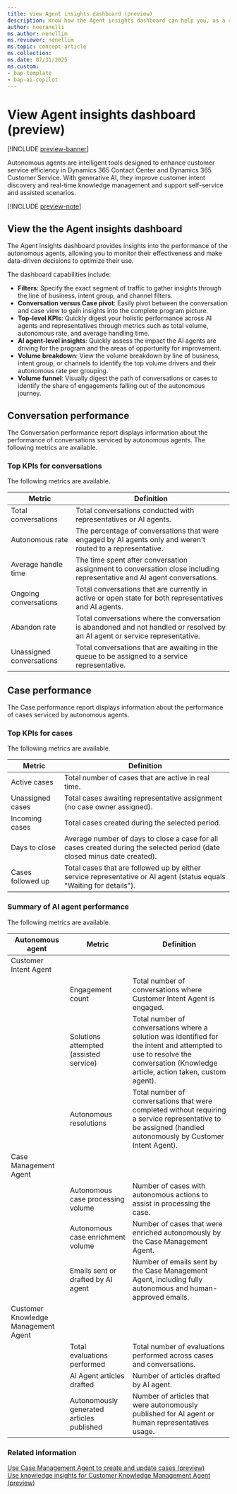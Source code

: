 ```yaml
---
title: View Agent insights dashboard (preview)
description: Know how the Agent insights dashboard can help you, as a supervisor, monitor the performance of the autonomous agents.
author: neeranelli
ms.author: nenellim
ms.reviewer: nenellim
ms.topic: concept-article
ms.collection: 
ms.date: 07/31/2025
ms.custom: 
- bap-template
- bap-ai-copilot
---
```


# View Agent insights dashboard (preview)

[!INCLUDE [preview-banner](~/../shared-content/shared/preview-includes/preview-banner.md)]

Autonomous agents are intelligent tools designed to enhance customer service efficiency in Dynamics 365 Contact Center and Dynamics 365 Customer Service. With generative AI, they improve customer intent discovery and real-time knowledge management and support self-service and assisted scenarios.

[!INCLUDE [preview-note](~/../shared-content/shared/preview-includes/preview-note-d365.md)]

## View the the Agent insights dashboard

The Agent insights dashboard provides insights into the performance of the autonomous agents, allowing you to monitor their effectiveness and make data-driven decisions to optimize their use.

The dashboard capabilities include:

- **Filters**: Specify the exact segment of traffic to gather insights through the line of business, intent group, and channel filters.
- **Conversation versus Case pivot**: Easily pivot between the conversation and case view to gain insights into the complete program picture.
- **Top-level KPIs**: Quickly digest your holistic performance across AI agents and representatives through metrics such as total volume, autonomous rate, and average handling time.
- **AI agent-level insights**: Quickly assess the impact the AI agents are driving for the program and the areas of opportunity for improvement.
- **Volume breakdown**: View the volume breakdown by line of business, intent group, or channels to identify the top volume drivers and their autonomous rate per grouping.
- **Volume funnel**: Visually digest the path of conversations or cases to identify the share of engagements falling out of the autonomous journey.

## Conversation performance

The Conversation performance report displays information about the performance of conversations serviced by autonomous agents. The following metrics are available.

### Top KPIs for conversations

The following metrics are available.

| Metric                   | Definition                                                                                                         |
|--------------------------|--------------------------------------------------------------------------------------------------------------------|
| Total conversations      | Total conversations conducted with representatives or AI agents.                                                   |
| Autonomous rate          | The percentage of conversations that were engaged by AI agents only and weren't routed to a representative.        |
| Average handle time      | The time spent after conversation assignment to conversation close including representative and AI agent conversations. |
| Ongoing conversations    | Total conversations that are currently in active or open state for both representatives and AI agents.              |
| Abandon rate             | Total conversations where the conversation is abandoned and not handled or resolved by an AI agent or service representative. |
| Unassigned conversations | Total conversations that are awaiting in the queue to be assigned to a service representative.                      |

## Case performance

The Case performance report displays information about the performance of cases serviced by autonomous agents.

### Top KPIs for cases

The following metrics are available.    

| Metric                | Definition                                                                                                                |
|-----------------------|---------------------------------------------------------------------------------------------------------------------------|
| Active cases          | Total number of cases that are active in real time.                                                                       |
| Unassigned cases      | Total cases awaiting representative assignment (no case owner assigned).                                                   |
| Incoming cases        | Total cases created during the selected period.                                                                   |
| Days to close         | Average number of days to close a case for all cases created during the selected period (date closed minus date created). |
| Cases followed up     | Total cases that are followed up by either service representative or AI agent (status equals "Waiting for details").                              |


### Summary of AI agent performance

The following metrics are available.

| Autonomous agent| Metric  | Definition    |
|-----------------|-------|-----------------|
| Customer Intent Agent |                 | |
| | Engagement count                      | Total number of conversations where Customer Intent Agent is engaged. |
| | Solutions attempted (assisted service)| Total number of conversations where a solution was identified for the intent and attempted to use to resolve the conversation (Knowledge article, action taken, custom agent). |
| |Autonomous resolutions                 | Total number of conversations that were completed without requiring a service representative to be assigned (handled autonomously by Customer Intent Agent). |
| Case Management Agent |                 | |
| | Autonomous case processing volume     | Number of cases with autonomous actions to assist in processing the case. |
| | Autonomous case enrichment volume     | Number of cases that were enriched autonomously by the Case Management Agent. |
| | Emails sent or drafted by AI agent    | Number of emails sent by the Case Management Agent, including fully autonomous and human-approved emails. |
| Customer Knowledge Management Agent |   | |
| | Total evaluations performed           | Total number of evaluations performed across cases and conversations. |
| | AI Agent articles drafted       | Number of articles drafted by AI agent.|
| | Autonomously generated articles published | Number of articles that were autonomously published for AI agent or human representatives usage. |

### Related information

[Use Case Management Agent to create and update cases (preview)](/dynamics365/customer-service/use/use-case-creation-agent)  
[Use knowledge insights for Customer Knowledge Management Agent (preview)](/dynamics365/customer-service/use/admin-km-agent-insights)  